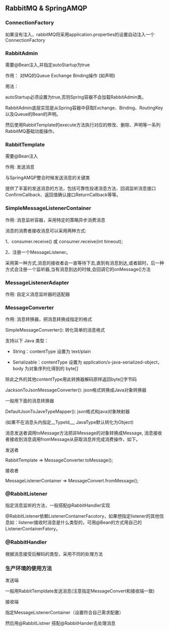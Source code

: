 ## RabbitMQ & SpringAMQP

### ConnectionFactory
如果没有注入，rabbitMQ将采用application.properties的设置自动注入一个ConnectionFactory

### RabbitAdmin
需要@Bean注入,并指定autoStartup为true

作用： 对MQ的Queue Exchange Binding操作  (如声明)

用法：

autoStartup必须设置为true,否则Spring容器不会加载RabbitAdmin类。

RabbitAdmin底层实现是从Spring容器中获取Exchange、Binding、RoutingKey以及Queue的Bean的声明。

然后使用RabbitTemplate的execute方法执行对应的修改、删除、声明等一系列RabbitMQ基础功能操作。

### RabbitTemplate

需要@Bean注入

作用: 发送消息

与SpringAMQP整合时候发送消息的关键类

提供了丰富的发送消息的方法，包括可靠性投递消息方法、回调监听消息接口ConfirmCallback、返回值确认接口ReturnCallback等等。

### SimpleMessageListenerContainer

作用: 消息监听容器，采用特定的策略异步消费消息

消息的消费者接收消息可以采用两种方式:

1、consumer.receive() 或 consumer.receive(int timeout);

2、注册一个MessageListener。

采用第一种方式,消息的接收者会一直等待下去,直到有消息到达,或者超时。后一种方式会注册一个监听器,当有消息到达的时候,会回调它的onMessage()方法

### MessageListenerAdapter

作用: 自定义消息监听器的适配器



### MessageConverter

作用: 消息转换器，把消息转换成指定的格式

SimpleMessageConverter(): 转化简单的消息格式

支持以下 Java 类型：

- String：contentType 设置为 text/plain

- Serializable：contentType 设置为 application/x-java-serialized-object，body 为对象序列化得到的 byte[]

除此之外的其他contentType用此转换器解码原样返回byte[]字节码


JacksonToJsonMessageConverter(): json格式转换成Java对象转换器

  一般用下面的消息转换器

  DefaultJsonToJaveTypeMapper(): json格式和java对象映射器

  (如果不在消息头内指定__TypeId__, JavaType默认转化为Object)


消息发送者调用toMessage方法把非Message的对象转换成Message, 消息接收者接收到消息调用fromMessage从获取消息并完成消费操作，如下。

发送者

RabbitTemplate => MessageConverter.toMessage();

接收者

MessageListenerContainer => MessageConvert.fromMessage();



### @RabbitListener

指定消息监听的方法，一般搭配@RabbitHandler实现

@RabbitListener依赖ListenerContainerFacotory，如果想指定listener的其他信息如：listener接收时消息是什么类型的，可用@Bean的方式用自己的
ListenerContainerFatory。

### @RabbitHandler
根据消息接受后解码的类型，采用不同的处理方法


### 生产环境的使用方法

发送端

一般用RabbitTempldate发送消息(注意指定MessageConvert和接收端一致)

接收端

指定MessageListenerContainer（设置符合自己需求配置）

然后用@RabbitListner 搭配@RabbitHander去处理消息
